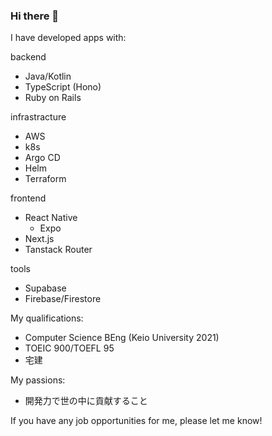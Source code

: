 ### Hi there 👋

I have developed apps with:
  
backend
- Java/Kotlin
- TypeScript (Hono)
- Ruby on Rails

infrastracture
- AWS
- k8s
- Argo CD
- Helm
- Terraform

frontend
- React Native
  - Expo
- Next.js
- Tanstack Router

tools
- Supabase
- Firebase/Firestore


My qualifications:

- Computer Science BEng (Keio University 2021)
- TOEIC 900/TOEFL 95
- 宅建

My passions:
- 開発力で世の中に貢献すること

If you have any job opportunities for me, please let me know!

